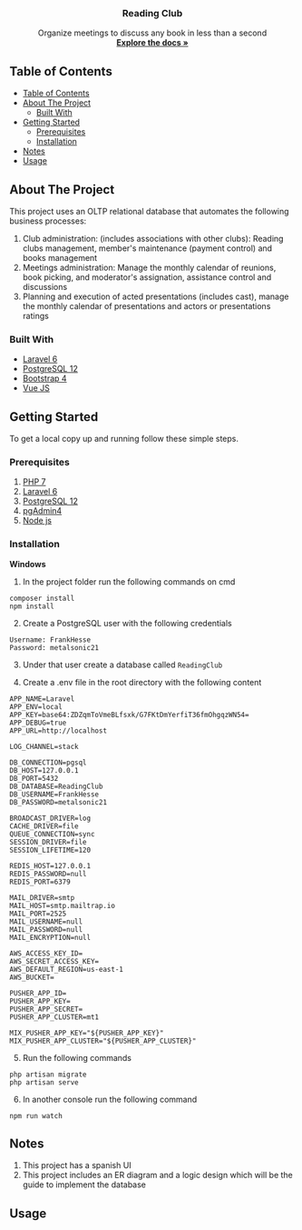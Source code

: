 <!-- PROJECT LOGO -->
<br />
<p align="center">
  <h3 align="center">Reading Club</h3>

  <p align="center">
    Organize meetings to discuss any book in less than a second
    <br />
    <a href="https://github.com/iSlidex/SBD1-Reading-club/tree/master/Docs"><strong>Explore the docs »</strong></a>
    <br />
  </p>
</p>



<!-- TABLE OF CONTENTS -->
## Table of Contents

- [Table of Contents](#table-of-contents)
- [About The Project](#about-the-project)
  - [Built With](#built-with)
- [Getting Started](#getting-started)
  - [Prerequisites](#prerequisites)
  - [Installation](#installation)
- [Notes](#notes)
- [Usage](#usage)



<!-- ABOUT THE PROJECT -->
## About The Project

This project uses an OLTP relational database that automates the following business processes:

1. Club administration: (includes associations with other clubs): Reading clubs management, member's maintenance (payment control) and books management
2. Meetings administration: Manage the monthly calendar of reunions, book picking, and moderator's assignation, assistance control and discussions
3. Planning and execution of acted presentations (includes cast), manage the monthly calendar of presentations and actors or presentations ratings


### Built With

* [Laravel 6](https://laravel.com/docs/6.x#installing-laravel)
* [PostgreSQL 12](https://www.enterprisedb.com/downloads/postgres-postgresql-downloads)
* [Bootstrap 4](https://getbootstrap.com/docs/4.3/getting-started/download/)
* [Vue JS](https://vuejs.org/v2/guide/installation.html)



<!-- GETTING STARTED -->
## Getting Started

To get a local copy up and running follow these simple steps.

### Prerequisites

  1. [PHP 7](https://windows.php.net/download#php-7.3)
  2. [Laravel 6](https://laravel.com/docs/6.x#installing-laravel)
  3. [PostgreSQL 12](https://www.enterprisedb.com/downloads/postgres-postgresql-downloads)
  4. [pgAdmin4](https://www.pgadmin.org/download/pgadmin-4-windows/)
  5. [Node js](https://nodejs.org/es/)


### Installation

**Windows**

1. In the project folder run the following commands on cmd

```
composer install
npm install
```

2. Create a PostgreSQL user with the following credentials
```
Username: FrankHesse
Password: metalsonic21
```

3. Under that user create a database called `ReadingClub`

4. Create a .env file in the root directory with the following content
```
APP_NAME=Laravel
APP_ENV=local
APP_KEY=base64:ZDZqmToVmeBLfsxk/G7FKtDmYerfiT36fmOhgqzWN54=
APP_DEBUG=true
APP_URL=http://localhost

LOG_CHANNEL=stack

DB_CONNECTION=pgsql
DB_HOST=127.0.0.1
DB_PORT=5432
DB_DATABASE=ReadingClub
DB_USERNAME=FrankHesse
DB_PASSWORD=metalsonic21

BROADCAST_DRIVER=log
CACHE_DRIVER=file
QUEUE_CONNECTION=sync
SESSION_DRIVER=file
SESSION_LIFETIME=120

REDIS_HOST=127.0.0.1
REDIS_PASSWORD=null
REDIS_PORT=6379

MAIL_DRIVER=smtp
MAIL_HOST=smtp.mailtrap.io
MAIL_PORT=2525
MAIL_USERNAME=null
MAIL_PASSWORD=null
MAIL_ENCRYPTION=null

AWS_ACCESS_KEY_ID=
AWS_SECRET_ACCESS_KEY=
AWS_DEFAULT_REGION=us-east-1
AWS_BUCKET=

PUSHER_APP_ID=
PUSHER_APP_KEY=
PUSHER_APP_SECRET=
PUSHER_APP_CLUSTER=mt1

MIX_PUSHER_APP_KEY="${PUSHER_APP_KEY}"
MIX_PUSHER_APP_CLUSTER="${PUSHER_APP_CLUSTER}"

```

5. Run the following commands

```
php artisan migrate
php artisan serve
```

6. In another console run the following command

```
npm run watch
```
 

## Notes
1. This project has a spanish UI
2. This project includes an ER diagram and a logic design which will be the guide to implement the database

<!-- USAGE EXAMPLES -->
## Usage
